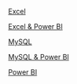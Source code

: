 <a href="https://www.w3schools.com](https://github.com/NisharFathima/Data-Analytics-Projects-Portfolio/tree/Microsoft-Excel">Excel</a>

<a href="https://github.com/NisharFathima/Data-Analytics-Projects-Portfolio/blob/Power-BI/README.md">Excel & Power BI</a>

<a href="https://github.com/NisharFathima/Data-Analytics-Projects-Portfolio/blob/MySQL/README.md">MySQL</a>

<a href="https://github.com/NisharFathima/Data-Analytics-Projects-Portfolio/tree/MySQL-%26-Power-BI">MySQL & Power BI</a>

<a href="https://github.com/NisharFathima/Data-Analytics-Projects-Portfolio/blob/Power-BI/README.md">Power BI</a>

